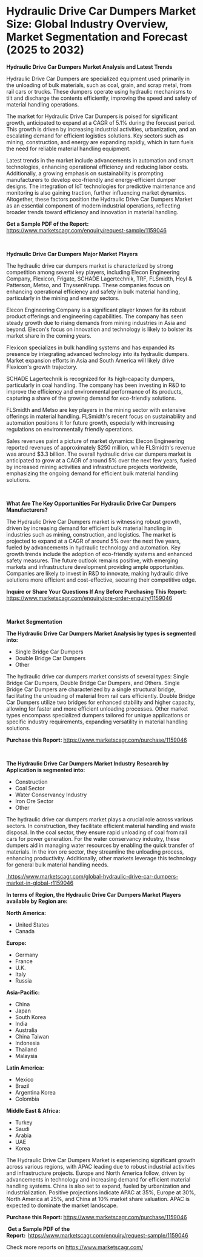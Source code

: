 <p><h1>Hydraulic Drive Car Dumpers Market Size: Global Industry Overview, Market Segmentation and Forecast (2025 to 2032)</h1></p><p><strong>Hydraulic Drive Car Dumpers Market Analysis and Latest Trends</strong></p>
<p><p>Hydraulic Drive Car Dumpers are specialized equipment used primarily in the unloading of bulk materials, such as coal, grain, and scrap metal, from rail cars or trucks. These dumpers operate using hydraulic mechanisms to tilt and discharge the contents efficiently, improving the speed and safety of material handling operations. </p><p>The market for Hydraulic Drive Car Dumpers is poised for significant growth, anticipated to expand at a CAGR of 5.1% during the forecast period. This growth is driven by increasing industrial activities, urbanization, and an escalating demand for efficient logistics solutions. Key sectors such as mining, construction, and energy are expanding rapidly, which in turn fuels the need for reliable material handling equipment. </p><p>Latest trends in the market include advancements in automation and smart technologies, enhancing operational efficiency and reducing labor costs. Additionally, a growing emphasis on sustainability is prompting manufacturers to develop eco-friendly and energy-efficient dumper designs. The integration of IoT technologies for predictive maintenance and monitoring is also gaining traction, further influencing market dynamics. Altogether, these factors position the Hydraulic Drive Car Dumpers Market as an essential component of modern industrial operations, reflecting broader trends toward efficiency and innovation in material handling.</p></p>
<p><strong>Get a Sample PDF of the Report:&nbsp;</strong> <a href="https://www.marketscagr.com/enquiry/request-sample/1159046?utm_campaign=2459&utm_medium=2&utm_source=Github&utm_content=ia&utm_term=22032025&utm_id=hydraulic-drive-car-dumpers">https://www.marketscagr.com/enquiry/request-sample/1159046</a></p>
<p>&nbsp;</p>
<p><strong>Hydraulic Drive Car Dumpers Major Market Players</strong></p>
<p><p>The hydraulic drive car dumpers market is characterized by strong competition among several key players, including Elecon Engineering Company, Flexicon, Frigate, SCHADE Lagertechnik, TRF, FLSmidth, Heyl & Patterson, Metso, and ThyssenKrupp. These companies focus on enhancing operational efficiency and safety in bulk material handling, particularly in the mining and energy sectors.</p><p>Elecon Engineering Company is a significant player known for its robust product offerings and engineering capabilities. The company has seen steady growth due to rising demands from mining industries in Asia and beyond. Elecon's focus on innovation and technology is likely to bolster its market share in the coming years.</p><p>Flexicon specializes in bulk handling systems and has expanded its presence by integrating advanced technology into its hydraulic dumpers. Market expansion efforts in Asia and South America will likely drive Flexicon's growth trajectory.</p><p>SCHADE Lagertechnik is recognized for its high-capacity dumpers, particularly in coal handling. The company has been investing in R&D to improve the efficiency and environmental performance of its products, capturing a share of the growing demand for eco-friendly solutions.</p><p>FLSmidth and Metso are key players in the mining sector with extensive offerings in material handling. FLSmidth's recent focus on sustainability and automation positions it for future growth, especially with increasing regulations on environmentally friendly operations.</p><p>Sales revenues paint a picture of market dynamics: Elecon Engineering reported revenues of approximately $250 million, while FLSmidth's revenue was around $3.3 billion. The overall hydraulic drive car dumpers market is anticipated to grow at a CAGR of around 5% over the next few years, fueled by increased mining activities and infrastructure projects worldwide, emphasizing the ongoing demand for efficient bulk material handling solutions.</p></p>
<p>&nbsp;</p>
<p><strong>What Are The Key Opportunities For Hydraulic Drive Car Dumpers Manufacturers?</strong></p>
<p><p>The Hydraulic Drive Car Dumpers market is witnessing robust growth, driven by increasing demand for efficient bulk material handling in industries such as mining, construction, and logistics. The market is projected to expand at a CAGR of around 5% over the next five years, fueled by advancements in hydraulic technology and automation. Key growth trends include the adoption of eco-friendly systems and enhanced safety measures. The future outlook remains positive, with emerging markets and infrastructure development providing ample opportunities. Companies are likely to invest in R&D to innovate, making hydraulic drive solutions more efficient and cost-effective, securing their competitive edge.</p></p>
<p><strong>Inquire or Share Your Questions If Any Before Purchasing This Report:</strong> <a href="https://www.marketscagr.com/enquiry/pre-order-enquiry/1159046?utm_campaign=2459&utm_medium=2&utm_source=Github&utm_content=ia&utm_term=22032025&utm_id=hydraulic-drive-car-dumpers">https://www.marketscagr.com/enquiry/pre-order-enquiry/1159046</a></p>
<p>&nbsp;</p>
<p><strong>Market Segmentation</strong></p>
<p><strong>The Hydraulic Drive Car Dumpers Market Analysis by types is segmented into:</strong></p>
<p><ul><li>Single Bridge Car Dumpers</li><li>Double Bridge Car Dumpers</li><li>Other</li></ul></p>
<p><p>The hydraulic drive car dumpers market consists of several types: Single Bridge Car Dumpers, Double Bridge Car Dumpers, and Others. Single Bridge Car Dumpers are characterized by a single structural bridge, facilitating the unloading of material from rail cars efficiently. Double Bridge Car Dumpers utilize two bridges for enhanced stability and higher capacity, allowing for faster and more efficient unloading processes. Other market types encompass specialized dumpers tailored for unique applications or specific industry requirements, expanding versatility in material handling solutions.</p></p>
<p><strong>Purchase this Report:&nbsp;</strong><a href="https://www.marketscagr.com/purchase/1159046?utm_campaign=2459&utm_medium=2&utm_source=Github&utm_content=ia&utm_term=22032025&utm_id=hydraulic-drive-car-dumpers">https://www.marketscagr.com/purchase/1159046</a></p>
<p>&nbsp;</p>
<p><strong>The Hydraulic Drive Car Dumpers Market Industry Research by Application is segmented into:</strong></p>
<p><ul><li>Construction</li><li>Coal Sector</li><li>Water Conservancy Industry</li><li>Iron Ore Sector</li><li>Other</li></ul></p>
<p><p>The hydraulic drive car dumpers market plays a crucial role across various sectors. In construction, they facilitate efficient material handling and waste disposal. In the coal sector, they ensure rapid unloading of coal from rail cars for power generation. For the water conservancy industry, these dumpers aid in managing water resources by enabling the quick transfer of materials. In the iron ore sector, they streamline the unloading process, enhancing productivity. Additionally, other markets leverage this technology for general bulk material handling needs.</p></p>
<p><a href="https://www.marketscagr.com/global-hydraulic-drive-car-dumpers-market-in-global-r1159046?utm_campaign=2459&utm_medium=2&utm_source=Github&utm_content=ia&utm_term=22032025&utm_id=hydraulic-drive-car-dumpers">&nbsp;https://www.marketscagr.com/global-hydraulic-drive-car-dumpers-market-in-global-r1159046</a></p>
<p><strong>In terms of Region, the Hydraulic Drive Car Dumpers Market Players available by Region are:</strong></p>
<p>
    <p> <strong> North America: </strong>
        <ul>
            <li>United States</li>
            <li>Canada</li>
        </ul>
        </p> 
    <p> <strong> Europe: </strong>
        <ul>
            <li>Germany</li>
            <li>France</li>
            <li>U.K.</li>
            <li>Italy</li>
            <li>Russia</li>
        </ul>
        </p> 
    <p> <strong> Asia-Pacific: </strong>
        <ul>
            <li>China</li>
            <li>Japan</li>
            <li>South Korea</li>
            <li>India</li>
            <li>Australia</li>
            <li>China Taiwan</li>
            <li>Indonesia</li>
            <li>Thailand</li>
            <li>Malaysia</li>
        </ul>
        </p> 
    <p> <strong> Latin America: </strong>
        <ul>
            <li>Mexico</li>
            <li>Brazil</li>
            <li>Argentina Korea</li>
            <li>Colombia</li>
        </ul>
        </p> 
    <p> <strong> Middle East & Africa: </strong>
        <ul>
            <li>Turkey</li>
            <li>Saudi</li>
            <li>Arabia</li>
            <li>UAE</li>
            <li>Korea</li>
        </ul>
    </p>
    </p>
<p><p>The Hydraulic Drive Car Dumpers Market is experiencing significant growth across various regions, with APAC leading due to robust industrial activities and infrastructure projects. Europe and North America follow, driven by advancements in technology and increasing demand for efficient material handling systems. China is also set to expand, fueled by urbanization and industrialization. Positive projections indicate APAC at 35%, Europe at 30%, North America at 25%, and China at 10% market share valuation. APAC is expected to dominate the market landscape.</p></p>
<p><strong>Purchase this Report: </strong><a href="https://www.marketscagr.com/purchase/1159046?utm_campaign=2459&utm_medium=2&utm_source=Github&utm_content=ia&utm_term=22032025&utm_id=hydraulic-drive-car-dumpers">https://www.marketscagr.com/purchase/1159046</a></p>
<p>&nbsp;<strong>Get a Sample PDF of the Report:&nbsp;&nbsp;</strong><a href="https://www.marketscagr.com/enquiry/request-sample/1159046?utm_campaign=2459&utm_medium=2&utm_source=Github&utm_content=ia&utm_term=22032025&utm_id=hydraulic-drive-car-dumpers">https://www.marketscagr.com/enquiry/request-sample/1159046</a></p>
<p><strong></strong></p>
<p>Check more reports on <a href="https://www.marketscagr.com/?utm_campaign=2459&utm_medium=2&utm_source=Github&utm_content=ia&utm_term=22032025&utm_id=hydraulic-drive-car-dumpers">https://www.marketscagr.com/</a></p>